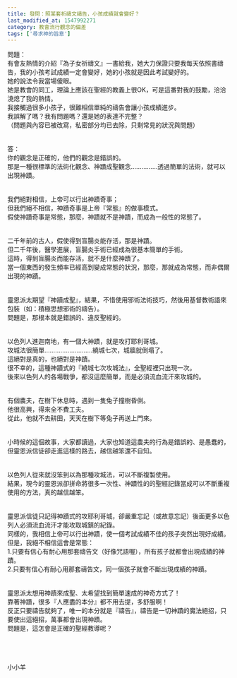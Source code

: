 ```yaml
---
title: 發問：照某套祈禱文禱告，小孩成績就會變好？
last_modified_at: 1547992271
category: 教會流行觀念的偏差
tags: ['尋求神的旨意']
---
```


<p>問題：<br/>有會友熱情的介紹『為子女祈禱文』一書給我，她大力保證只要我每天依照書禱告，我的小孩考試成績一定會變好，她的小孩就是因此考試變好的。<br/>她的說法令我當場傻眼。<br/>她是教會的同工，理論上應該在聖經的教義上很OK，可是這番對我的鼓勵，洽洽澆熄了我的熱情。<br/>我接觸過很多小孩子，很難相信單純的禱告會讓小孩成績進步。<br/>我誤解了嗎？我有問題嗎？還是她的表達不完整？<br/>（問題與內容已被改寫，私密部分均已去除，只剩常見的狀況與問題）<br/><br/><!--more--><br/>答：<br/>你的觀念是正確的，他們的觀念是錯誤的。<br/>那是一種很標準的法術化觀念、神蹟成聖觀念……………透過簡單的法術，就可以出現神蹟。<br/><br/> <br/>我們絕對相信，上帝可以行出神蹟奇事；<br/>但我們絕不相信，神蹟奇事是上帝『常態』的做事模式。<br/>假使神蹟奇事是常態，那麼，神蹟就不是神蹟，而成為一般性的常態了。<br/><br/> <br/>二千年前的古人，假使得到盲腸炎能存活，那是神蹟。<br/>但二千年後，醫學進展，盲腸炎手術已經成為很基本簡單的手術。<br/>這時，得到盲腸炎而能存活，就不是什麼神蹟了。<br/>當一個東西的發生頻率已經高到變成常態的狀況，那麼，那就成為常態，而非偶爾出現的神蹟。<br/><br/> <br/>靈恩派太期望『神蹟成聖』，結果，不惜使用邪術法術技巧，然後用基督教術語來包裝（如：積極思想邪術的禱告）。<br/>問題是，那根本就是錯誤的、違反聖經的。<br/> <br/><br/>以色列人進迦南地，有一個大神蹟，就是攻打耶利哥城。<br/>攻城法很簡單………………………繞城七次，城牆就倒塌了。<br/>這絕對是真的，也絕對是神蹟。<br/>很不幸的，這種神蹟式的『繞城七次攻城法』，全聖經裡只出現一次。<br/>後來以色列人的各場戰爭，都沒這麼簡單，而是必須流血流汗來攻城的。<br/><br/><br/>有個農夫，在樹下休息時，遇到一隻兔子撞樹昏倒。<br/>他很高興，得來全不費工夫。<br/>從此，他就不去耕田，天天在樹下等兔子再送上門來。<br/><br/> <br/>小時候的這個故事，大家都讀過，大家也知道這農夫的行為是錯誤的、是愚蠢的，但靈恩派信徒卻走進這樣的路去，越信越笨還不自知。<br/><br/><br/>以色列人從來就沒笨到以為那種攻城法，可以不斷複製使用。<br/>結果，現今的靈恩派卻拼命將很多一次性、神蹟性的的聖經記錄當成可以不斷重複使用的方法，真的越信越笨。<br/><br/><br/>靈恩派信徒只記得神蹟式的攻耶利哥城，卻嚴重忘記（或故意忘記）後面更多以色列人必須流血流汗才能攻取城鎮的紀錄。<br/>同樣的，我相信上帝可以行出神蹟，使一個考試成績不佳的孩子突然出現好成績。<br/>但是，我絕不相信這會是常態：<br/>1.只要有信心有耐心用那套禱告文（好像咒語喔），所有孩子就都會出現成績的神蹟。<br/>2.只要有信心有耐心用那套禱告文，同一個孩子就會不斷出現成績的神蹟。<br/><br/> <br/>靈恩派太想用神蹟來成聖、太希望找到簡單速成的神奇方式了！<br/>靠著神蹟，很多『人應盡的本分』都不用去提，多舒服啊！<br/>反正只要禱告就夠了，唯一的本分就是『禱告』，禱告是一切神蹟的魔法絕招，只要使出這絕招，萬事都會出現神蹟。<br/>問題是，這怎會是正確的聖經教導呢？<br/><br/><br/><br/><br/>小小羊<br/><br/><br/><br/><br/><br/>
</p>